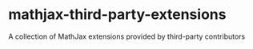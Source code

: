mathjax-third-party-extensions
==============================

A collection of MathJax extensions provided by third-party contributors
